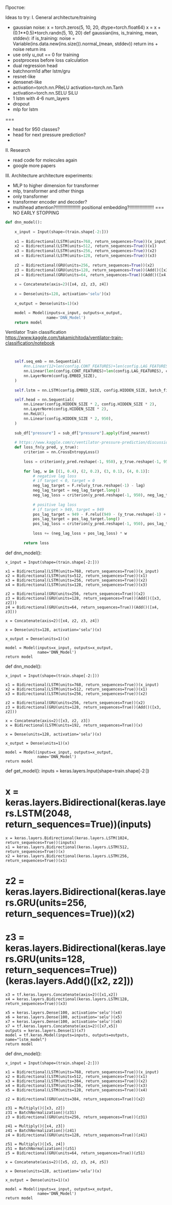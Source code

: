Простое:

Ideas to try:
I. General architecture/training
* gaussian noise:
x = torch.zeros(5, 10, 20, dtype=torch.float64)
x = x + (0.1**0.5)*torch.randn(5, 10, 20)
def gaussian(ins, is_training, mean, stddev):
    if is_training:
        noise = Variable(ins.data.new(ins.size()).normal_(mean, stddev))
        return ins + noise
    return ins
* use only u_out == 0 for training
* postprocess before loss calculation
* dual regression head
* batchnorm1d after lstm/gru
* resnet-like
* densenet-like
* activation=torch.nn.PReLU
activation=torch.nn.Tanh
activation=torch.nn.SELU 
SiLU
* 1 lstm with 4-6 num_layers
* dropout
* mlp for lstm

===
* head for 950 classes?
* head for next pressure prediction?
* 

II. Research
* read code for molecules again
* google more papers

III. Architecture
architecture experiments:

* MLP to higher dimension for transformer
* mlp, transformer and other things
* only transformer
* transformer encoder and decoder?
* multihead attention?!!!!!!!!!!!!!!!!!!!
positional embedding?!!!!!!!!!!!!!!!!!!!
===
NO EARLY STOPPING


```python
def dnn_model():
    
    x_input = Input(shape=(train.shape[-2:]))
    
    x1 = Bidirectional(LSTM(units=768, return_sequences=True))(x_input)
    x2 = Bidirectional(LSTM(units=512, return_sequences=True))(x1)
    x3 = Bidirectional(LSTM(units=256, return_sequences=True))(x2)
    x4 = Bidirectional(LSTM(units=128, return_sequences=True))(x3)
    
    z2 = Bidirectional(GRU(units=256, return_sequences=True))(x2)
    z3 = Bidirectional(GRU(units=128, return_sequences=True))(Add()([x3, z2]))
    z4 = Bidirectional(GRU(units=64, return_sequences=True))(Add()([x4, z3]))
    
    x = Concatenate(axis=2)([x4, z2, z3, z4])
    
    x = Dense(units=128, activation='selu')(x)
    
    x_output = Dense(units=1)(x)

    model = Model(inputs=x_input, outputs=x_output, 
                  name='DNN_Model')
    return model
```


Ventilator Train classification
https://www.kaggle.com/takamichitoda/ventilator-train-classification/notebook
```python


    self.seq_emb = nn.Sequential(
        #nn.Linear(12+len(config.CONT_FEATURES)+len(config.LAG_FEATURES), config.EMBED_SIZE),
        nn.Linear(len(config.CONT_FEATURES)+len(config.LAG_FEATURES), config.EMBED_SIZE),
        nn.LayerNorm(config.EMBED_SIZE),
    )
    
    self.lstm = nn.LSTM(config.EMBED_SIZE, config.HIDDEN_SIZE, batch_first=True, bidirectional=True, dropout=0.0, num_layers=4)

    self.head = nn.Sequential(
        nn.Linear(config.HIDDEN_SIZE * 2, config.HIDDEN_SIZE * 2),
        nn.LayerNorm(config.HIDDEN_SIZE * 2),
        nn.ReLU(),
        nn.Linear(config.HIDDEN_SIZE * 2, 950),
    )
    
    sub_df["pressure"] = sub_df["pressure"].apply(find_nearest)
    
    # https://www.kaggle.com/c/ventilator-pressure-prediction/discussion/278362
    def loss_fn(y_pred, y_true):
        criterion = nn.CrossEntropyLoss()
    
        loss = criterion(y_pred.reshape(-1, 950), y_true.reshape(-1, 950))
    
        for lag, w in [(1, 0.4), (2, 0.2), (3, 0.1), (4, 0.1)]:
            # negative lag loss
            # if target < 0, target = 0
            neg_lag_target = F.relu(y_true.reshape(-1) - lag)
            neg_lag_target = neg_lag_target.long()
            neg_lag_loss = criterion(y_pred.reshape(-1, 950), neg_lag_target)
    
            # positive lag loss
            # if target > 949, target = 949
            pos_lag_target = 949 - F.relu((949 - (y_true.reshape(-1) + lag)))
            pos_lag_target = pos_lag_target.long()
            pos_lag_loss = criterion(y_pred.reshape(-1, 950), pos_lag_target)
    
            loss += (neg_lag_loss + pos_lag_loss) * w
    
        return loss

```
def dnn_model():
    
    x_input = Input(shape=(train.shape[-2:]))
    
    x1 = Bidirectional(LSTM(units=768, return_sequences=True))(x_input)
    x2 = Bidirectional(LSTM(units=512, return_sequences=True))(x1)
    x3 = Bidirectional(LSTM(units=256, return_sequences=True))(x2)
    x4 = Bidirectional(LSTM(units=128, return_sequences=True))(x3)
    
    z2 = Bidirectional(GRU(units=256, return_sequences=True))(x2)
    z3 = Bidirectional(GRU(units=128, return_sequences=True))(Add()([x3, z2]))
    z4 = Bidirectional(GRU(units=64, return_sequences=True))(Add()([x4, z3]))
    
    x = Concatenate(axis=2)([x4, z2, z3, z4])
    
    x = Dense(units=128, activation='selu')(x)
    
    x_output = Dense(units=1)(x)

    model = Model(inputs=x_input, outputs=x_output, 
                  name='DNN_Model')
    return model

def dnn_model():
    
    x_input = Input(shape=(train.shape[-2:]))
    
    x1 = Bidirectional(LSTM(units=768, return_sequences=True))(x_input)
    x2 = Bidirectional(LSTM(units=512, return_sequences=True))(x1)
    x3 = Bidirectional(LSTM(units=256, return_sequences=True))(x2)
    
    z2 = Bidirectional(GRU(units=256, return_sequences=True))(x2)
    z3 = Bidirectional(GRU(units=128, return_sequences=True))(Add()([x3, z2]))
    
    x = Concatenate(axis=2)([x3, z2, z3])
    x = Bidirectional(LSTM(units=192, return_sequences=True))(x)
    
    x = Dense(units=128, activation='selu')(x)
    
    x_output = Dense(units=1)(x)

    model = Model(inputs=x_input, outputs=x_output, 
                  name='DNN_Model')
    return model

def get_model():
    inputs = keras.layers.Input(shape=train.shape[-2:])
    
#     x = keras.layers.Bidirectional(keras.layers.LSTM(2048, return_sequences=True))(inputs)
    x = keras.layers.Bidirectional(keras.layers.LSTM(1024, return_sequences=True))(inputs)
    x1 = keras.layers.Bidirectional(keras.layers.LSTM(512, return_sequences=True))(x)
    x2 = keras.layers.Bidirectional(keras.layers.LSTM(256, return_sequences=True))(x1)
    
#     z2 = keras.layers.Bidirectional(keras.layers.GRU(units=256, return_sequences=True))(x2)
#     z3 = keras.layers.Bidirectional(keras.layers.GRU(units=128, return_sequences=True))(keras.layers.Add()([x2, z2]))
    x3 = tf.keras.layers.Concatenate(axis=2)([x1,x2])
    x4 = keras.layers.Bidirectional(keras.layers.LSTM(128, return_sequences=True))(x3)
    
    x5 = keras.layers.Dense(100, activation='selu')(x4)
    x6 = keras.layers.Dense(100, activation='selu')(x5)
    x7 = keras.layers.Dense(100, activation='selu')(x6)
    x7 = tf.keras.layers.Concatenate(axis=2)([x7,x5])
    outputs = keras.layers.Dense(1)(x7)
    model = tf.keras.Model(inputs=inputs, outputs=outputs, name="lstm_model")
    return model


def dnn_model():
    
    x_input = Input(shape=(train.shape[-2:]))
    
    x1 = Bidirectional(LSTM(units=768, return_sequences=True))(x_input)
    x2 = Bidirectional(LSTM(units=512, return_sequences=True))(x1)
    x3 = Bidirectional(LSTM(units=384, return_sequences=True))(x2)
    x4 = Bidirectional(LSTM(units=256, return_sequences=True))(x3)
    x5 = Bidirectional(LSTM(units=128, return_sequences=True))(x4)
    
    z2 = Bidirectional(GRU(units=384, return_sequences=True))(x2)
    
    z31 = Multiply()([x3, z2])
    z31 = BatchNormalization()(z31)
    z3 = Bidirectional(GRU(units=256, return_sequences=True))(z31)
    
    z41 = Multiply()([x4, z3])
    z41 = BatchNormalization()(z41)
    z4 = Bidirectional(GRU(units=128, return_sequences=True))(z41)
    
    z51 = Multiply()([x5, z4])
    z51 = BatchNormalization()(z51)
    z5 = Bidirectional(GRU(units=64, return_sequences=True))(z51)
    
    x = Concatenate(axis=2)([x5, z2, z3, z4, z5])
    
    x = Dense(units=128, activation='selu')(x)
    
    x_output = Dense(units=1)(x)

    model = Model(inputs=x_input, outputs=x_output, 
                  name='DNN_Model')
    return model


